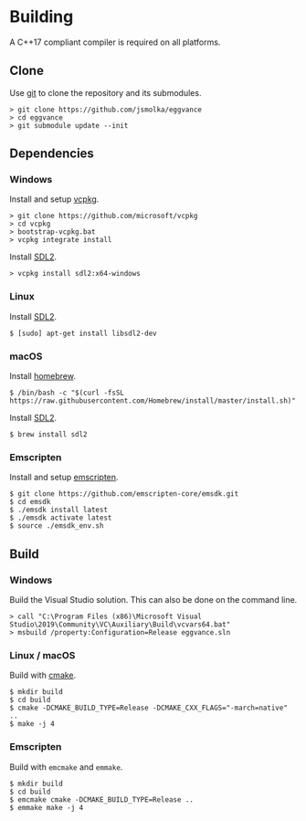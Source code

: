# Building
A C++17 compliant compiler is required on all platforms.

## Clone
Use [git](https://git-scm.com/) to clone the repository and its submodules.

```
> git clone https://github.com/jsmolka/eggvance
> cd eggvance
> git submodule update --init
```

## Dependencies

### Windows
Install and setup [vcpkg](https://github.com/microsoft/vcpkg).

```
> git clone https://github.com/microsoft/vcpkg
> cd vcpkg
> bootstrap-vcpkg.bat
> vcpkg integrate install
```

Install [SDL2](https://libsdl.org/download-2.0.php).

```
> vcpkg install sdl2:x64-windows
```

### Linux
Install [SDL2](https://libsdl.org/download-2.0.php).

```
$ [sudo] apt-get install libsdl2-dev
```

### macOS
Install [homebrew](https://brew.sh/).

```
$ /bin/bash -c "$(curl -fsSL https://raw.githubusercontent.com/Homebrew/install/master/install.sh)"
```

Install [SDL2](https://libsdl.org/download-2.0.php).

```
$ brew install sdl2
```

### Emscripten
Install and setup [emscripten](https://emscripten.org/).

```
$ git clone https://github.com/emscripten-core/emsdk.git
$ cd emsdk
$ ./emsdk install latest
$ ./emsdk activate latest
$ source ./emsdk_env.sh
```

## Build

### Windows
Build the Visual Studio solution. This can also be done on the command line.

```
> call "C:\Program Files (x86)\Microsoft Visual Studio\2019\Community\VC\Auxiliary\Build\vcvars64.bat"
> msbuild /property:Configuration=Release eggvance.sln
```

### Linux / macOS
Build with [cmake](https://cmake.org/).

```
$ mkdir build
$ cd build
$ cmake -DCMAKE_BUILD_TYPE=Release -DCMAKE_CXX_FLAGS="-march=native" ..
$ make -j 4
```

### Emscripten
Build with `emcmake` and `emmake`.

```
$ mkdir build
$ cd build
$ emcmake cmake -DCMAKE_BUILD_TYPE=Release ..
$ emmake make -j 4
```
